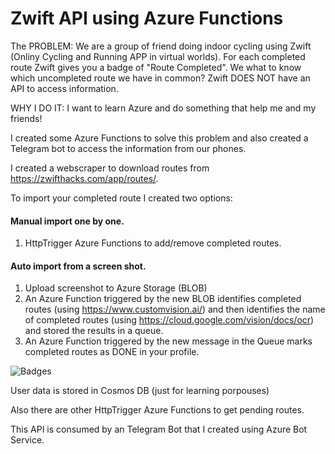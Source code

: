 # Zwift API using Azure Functions

The PROBLEM: We are a group of friend doing indoor cycling using Zwift (Onliny Cycling and Running APP in virtual worlds). For each completed route Zwift gives you a badge of "Route Completed". We what to know which uncompleted route we have in common? Zwift DOES NOT have an API to access information.

WHY I DO IT: I want to learn Azure and do something that help me and my friends!

I created some Azure Functions to solve this problem and also created a Telegram bot to access the information from our phones.

I created a webscraper to download routes from https://zwifthacks.com/app/routes/.

To import your completed route I created two options:
#### Manual import one by one.
1. HttpTrigger Azure Functions to add/remove completed routes.
#### Auto import from a screen shot.
1. Upload screenshot to Azure Storage (BLOB)
2. An Azure Function triggered by the new BLOB identifies completed routes (using https://www.customvision.ai/) and then identifies the name of completed routes (using https://cloud.google.com/vision/docs/ocr) and stored the results in a queue.
3. An Azure Function triggered by the new message in the Queue marks completed routes as DONE in your profile.

![Badges](https://zwfitstorageaccount.blob.core.windows.net/train/Chapas_4.jpeg)

User data is stored in Cosmos DB (just for learning porpouses)

Also there are other HttpTrigger Azure Functions to get pending routes.

This API is consumed by an Telegram Bot that I created using Azure Bot Service.

